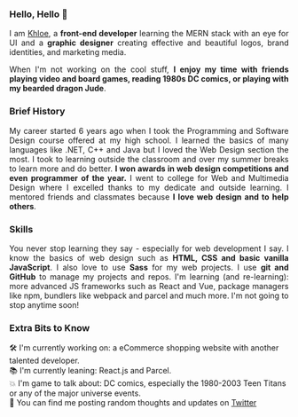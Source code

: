 ### Hello, Hello 👋

<p align="justify">I am <a href="https://khloeabrown.com/" target="_blank">Khloe</a>, a <strong>front-end developer</strong> learning the MERN stack with an eye for UI and a <strong>graphic designer</strong> creating effective and beautiful logos, brand identities, and marketing media.</p>

<p align="justify">When I'm not working on the cool stuff, <strong>I enjoy my time with friends playing video and board games, reading 1980s DC comics, or playing with my bearded dragon Jude</strong>.</p>

### Brief History
<p align="justify">My career started 6 years ago when I took the Programming and Software Design course offered at my high school. I learned the basics of many languages like .NET, C++ and Java but I loved the Web Design section the most. I took to learning outside the classroom and over my summer breaks to learn more and do better. <strong>I won awards in web design competitions and even programmer of the year.</strong> I went to college for Web and Multimedia Design where I excelled thanks to my dedicate and outside learning. I mentored friends and classmates because <strong>I love web design and to help others</strong>.</p>

### Skills
<p align="justify">You never stop learning they say - especially for web development I say. I know the basics of web design such as <strong>HTML, CSS and basic vanilla JavaScript</strong>. I also love to use <strong>Sass</strong> for my web projects. I use <strong>git and GitHub</strong> to manage my projects and repos. I'm learning (and re-learning): more advanced JS frameworks such as React and Vue, package managers like npm, bundlers like webpack and parcel and much more. I'm not going to stop anytime soon!</p>

### Extra Bits to Know
🛠 I'm currently working on: a eCommerce shopping website with another talented developer.<br />
📚 I'm currently leaning: React.js and Parcel.<br />
💥 I'm game to talk about: DC comics, especially the 1980-2003 Teen Titans or any of the major universe events.<br />
📢 You can find me posting random thoughts and updates on <a href="https://twitter.com/khloeabrown" target="_blank">Twitter</a>
